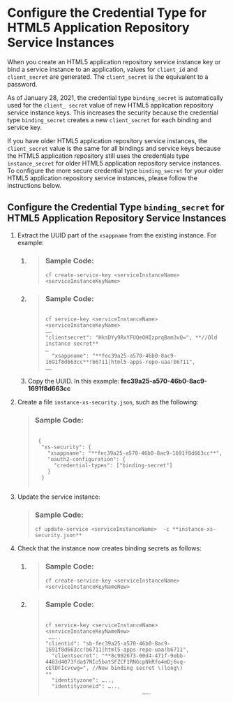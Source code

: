 <!-- loiod63930fa8042402f96003cdf46111529 -->

# Configure the Credential Type for HTML5 Application Repository Service Instances

When you create an HTML5 application repository service instance key or bind a service instance to an application, values for `client_id` and `client_secret` are generated. The `client_secret` is the equivalent to a password.

As of January 28, 2021, the credential type `binding_secret` is automatically used for the `client_ secret` value of new HTML5 application repository service instance keys. This increases the security because the credential type `binding_secret` creates a new `client_secret` for each binding and service key.

If you have older HTML5 application repository service instances, the `client_secret` value is the same for all bindings and service keys because the HTML5 application repository still uses the credentials type `instance_secret` for older HTML5 application repository service instances. To configure the more secure credential type `binding_secret` for your older HTML5 application repository service instances, please follow the instructions below.



<a name="loiod63930fa8042402f96003cdf46111529__section_np5_gy2_f4b"/>

## Configure the Credential Type `binding_secret` for HTML5 Application Repository Service Instances



1.  Extract the UUID part of the `xsappname` from the existing instance. For example:

    1.  > ### Sample Code:  
        > ```
        > cf create-service-key <serviceInstanceName> <serviceInstanceKeyName>
        > ```

    2.  > ### Sample Code:  
        > ```
        > 
        > cf service-key <serviceInstanceName> <serviceInstanceKeyName>
        > ……
        > "clientsecret": "HksDYy9RxYFUQeOHIzprqBam3vQ=", **//Old instance secret**
        > …
        >   "xsappname": "**fec39a25-a570-46b0-8ac9-1691f8d663cc**!b6711|html5-apps-repo-uaa!b6711",
        > ……
        > 
        > ```

    3.  Copy the UUID. In this example: **fec39a25-a570-46b0-8ac9-1691f8d663cc** 

2.  Create a file `instance-xs-security.json`, such as the following:

    > ### Sample Code:  
    > ```
    > 
    >  {
    >   "xs-security": {
    >     "xsappname": "**fec39a25-a570-46b0-8ac9-1691f8d663cc**",
    >     "oauth2-configuration": {
    >       "credential-types": ["binding-secret"]
    >     }
    >   }
    >  
    > 
    > ```

3.  Update the service instance:

    > ### Sample Code:  
    > ```
    > cf update-service <serviceInstanceName>  -c **instance-xs-security.json**
    > ```

4.  Check that the instance now creates binding secrets as follows:

    1.  > ### Sample Code:  
        > ```
        > cf create-service-key <serviceInstanceName>  <serviceInstanceKeyNameNew>       
        > ```

    2.  > ### Sample Code:  
        > ```
        > 
        > cf service-key <serviceInstanceName>  <serviceInstanceKeyNameNew>
        >  ……..
        > "clientid": "sb-fec39a25-a570-46b0-8ac9-1691f8d663cc!b6711|html5-apps-repo-uaa!b6711",
        >   "clientsecret": "**8c902673-00d4-471f-9ebb-4463d4073fda$7NIo5batSFZCF1RNGcpNkRfo4mDj6vq-cElDFIcvcwg=", //New binding secret \(long\)
        > **
        >   "identityzone": …..,
        >   "identityzoneid": …..,
        >                                …….
        > 
        > ```


